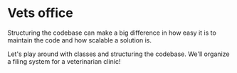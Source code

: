# Vets office

Structuring the codebase can make a big difference in how easy it is to maintain the code and how scalable a solution is.

Let's play around with classes and structuring the codebase.
We'll organize a filing system for a veterinarian clinic!